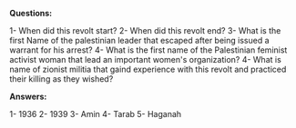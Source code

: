 **Questions:**

1- When did this revolt start?
2- When did this revolt end?
3- What is the first Name of the palestinian leader that escaped after being issued a warrant for his arrest?
4- What is the first name of the Palestinian feminist activist woman that lead an important women's organization?
4- What is name of zionist militia that gaind experience with this revolt and practiced their killing as they wished?


**Answers:**

1- 1936
2- 1939
3- Amin
4- Tarab
5- Haganah